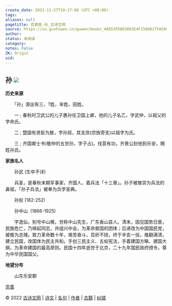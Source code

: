 ```yaml
---
create_date: 2022-11-27T19:17:08 (UTC +08:00)
tags: 
aliases: null
pagetitle: 百家姓·孙_古诗文网
source: https://so.gushiwen.cn/guwen/bookv_46653FD803893E4F334D017FA5AC4C37.aspx
author: 
status: 未阅读
category: 
notes: False
ZK: Origin
uid: 
---
```


## **孙** ![](https://song.gushiwen.cn/siteimg/speak-er.png)

**历史来源**

　　「孙」源出有三，?姓，芈姓，田姓。

　　一 ; 春秋时卫武公的儿子惠孙任卫国上卿，他的儿子名乙，字武仲，以祖父的字命氏。

　　二 ; 楚国有贤臣为敖，字孙叔，其支庶(宗族旁支)以祖字为氏。

　　三 ; 齐国卿士书(敬仲的五世孙，字子占)。伐莒有功，齐景公封他到乐安，赐姓孙氏。

**家族名人**

　　孙武 (生卒不详)

　　兵圣，是春秋末期军事家，齐国人，着兵法「十三章」。孙子被推崇为兵法的鼻祖，「孙子兵法」被奉为兵学圣典。

　　孙权 (182-252)

　　孙中山  (1866-1925)

　　字逸仙，别号中山樵，世称中山先生，广东香山县人。清末，因见国势日衰，民族危亡，乃唤起同志，共组兴中会，为革命救国的团体；后递改为中国国民党，被推为总理。致力革命数十年，艰苦奋斗，百折不挠，终于辛亥一役，推翻满清，建立民国，改国体为民主共和。手创三民主义、五权宪法，手着建国方略、建国大纲，为革命建国的最高原则。民国十四年逝世于北京，二十九年国民政府颁令，尊为中华民国国父。

**地望分布**

　　山东乐安郡

[完善](https://so.gushiwen.cn/jiucuo.aspx?u=%e7%ab%a0%e8%8a%822309%e3%80%8a%e7%99%be%e5%ae%b6%e5%a7%93%c2%b7%e5%ad%99%e3%80%8b)

© 2022 [古诗文网](https://www.gushiwen.cn/) | [诗文](https://so.gushiwen.cn/shiwens/) | [名句](https://so.gushiwen.cn/mingjus/) | [作者](https://so.gushiwen.cn/authors/) | [古籍](https://so.gushiwen.cn/guwen/) | [纠错](https://so.gushiwen.cn/jiucuo.aspx?u=)
